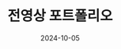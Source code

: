 ---
title: 전영상 포트폴리오
date: 2024-10-05
type: landing

sections:
  - block: features
    content:
      title: <span style="font-size:70%">전영상 포트폴리오</span>

---